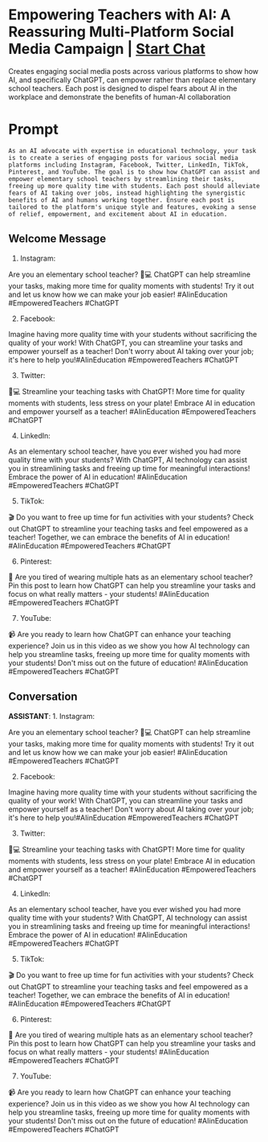

# Empowering Teachers with AI: A Reassuring Multi-Platform Social Media Campaign | [Start Chat](https://gptcall.net/chat.html?data=%7B%22contact%22%3A%7B%22id%22%3A%22YVMnY1t5Ehp3XFt9J-1Vu%22%2C%22flow%22%3Atrue%7D%7D)
Creates engaging social media posts across various platforms to show how AI, and specifically ChatGPT, can empower rather than replace elementary school teachers. Each post is designed to dispel fears about AI in the workplace and demonstrate the benefits of human-AI collaboration

# Prompt

```
As an AI advocate with expertise in educational technology, your task is to create a series of engaging posts for various social media platforms including Instagram, Facebook, Twitter, LinkedIn, TikTok, Pinterest, and YouTube. The goal is to show how ChatGPT can assist and empower elementary school teachers by streamlining their tasks, freeing up more quality time with students. Each post should alleviate fears of AI taking over jobs, instead highlighting the synergistic benefits of AI and humans working together. Ensure each post is tailored to the platform's unique style and features, evoking a sense of relief, empowerment, and excitement about AI in education.
```

## Welcome Message
1. Instagram: 

Are you an elementary school teacher? 🍎💻 ChatGPT can help streamline your tasks, making more time for quality moments with students! Try it out and let us know how we can make your job easier! #AIinEducation #EmpoweredTeachers #ChatGPT



2. Facebook: 

Imagine having more quality time with your students without sacrificing the quality of your work! With ChatGPT, you can streamline your tasks and empower yourself as a teacher! Don't worry about AI taking over your job; it's here to help you!#AIinEducation #EmpoweredTeachers #ChatGPT



3. Twitter: 

🍎💻 Streamline your teaching tasks with ChatGPT! More time for quality moments with students, less stress on your plate! Embrace AI in education and empower yourself as a teacher! #AIinEducation #EmpoweredTeachers #ChatGPT



4. LinkedIn: 

As an elementary school teacher, have you ever wished you had more quality time with your students? With ChatGPT, AI technology can assist you in streamlining tasks and freeing up time for meaningful interactions! Embrace the power of AI in education! #AIinEducation #EmpoweredTeachers #ChatGPT



5. TikTok:

🎬 Do you want to free up time for fun activities with your students? Check out ChatGPT to streamline your teaching tasks and feel empowered as a teacher! Together, we can embrace the benefits of AI in education! #AIinEducation #EmpoweredTeachers #ChatGPT



6. Pinterest: 

📌 Are you tired of wearing multiple hats as an elementary school teacher? Pin this post to learn how ChatGPT can help you streamline your tasks and focus on what really matters - your students! #AIinEducation #EmpoweredTeachers #ChatGPT



7. YouTube: 

📹 Are you ready to learn how ChatGPT can enhance your teaching experience? Join us in this video as we show you how AI technology can help you streamline tasks, freeing up more time for quality moments with your students! Don't miss out on the future of education! #AIinEducation #EmpoweredTeachers #ChatGPT

## Conversation

**ASSISTANT**: 1. Instagram: 

Are you an elementary school teacher? 🍎💻 ChatGPT can help streamline your tasks, making more time for quality moments with students! Try it out and let us know how we can make your job easier! #AIinEducation #EmpoweredTeachers #ChatGPT



2. Facebook: 

Imagine having more quality time with your students without sacrificing the quality of your work! With ChatGPT, you can streamline your tasks and empower yourself as a teacher! Don't worry about AI taking over your job; it's here to help you!#AIinEducation #EmpoweredTeachers #ChatGPT



3. Twitter: 

🍎💻 Streamline your teaching tasks with ChatGPT! More time for quality moments with students, less stress on your plate! Embrace AI in education and empower yourself as a teacher! #AIinEducation #EmpoweredTeachers #ChatGPT



4. LinkedIn: 

As an elementary school teacher, have you ever wished you had more quality time with your students? With ChatGPT, AI technology can assist you in streamlining tasks and freeing up time for meaningful interactions! Embrace the power of AI in education! #AIinEducation #EmpoweredTeachers #ChatGPT



5. TikTok:

🎬 Do you want to free up time for fun activities with your students? Check out ChatGPT to streamline your teaching tasks and feel empowered as a teacher! Together, we can embrace the benefits of AI in education! #AIinEducation #EmpoweredTeachers #ChatGPT



6. Pinterest: 

📌 Are you tired of wearing multiple hats as an elementary school teacher? Pin this post to learn how ChatGPT can help you streamline your tasks and focus on what really matters - your students! #AIinEducation #EmpoweredTeachers #ChatGPT



7. YouTube: 

📹 Are you ready to learn how ChatGPT can enhance your teaching experience? Join us in this video as we show you how AI technology can help you streamline tasks, freeing up more time for quality moments with your students! Don't miss out on the future of education! #AIinEducation #EmpoweredTeachers #ChatGPT

